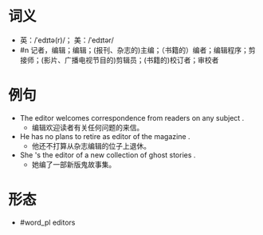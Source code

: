 # 词义
- 英：/ˈedɪtə(r)/； 美：/ˈedɪtər/
- #n 记者，编辑；编辑；(报刊、杂志的)主编；（书籍的）编者；编辑程序；剪接师；(影片、广播电视节目的)剪辑员；(书籍的)校订者；审校者
# 例句
- The editor welcomes correspondence from readers on any subject .
	- 编辑欢迎读者有关任何问题的来信。
- He has no plans to retire as editor of the magazine .
	- 他还不打算从杂志编辑的位子上退休。
- She 's the editor of a new collection of ghost stories .
	- 她编了一部新版鬼故事集。
# 形态
- #word_pl editors
